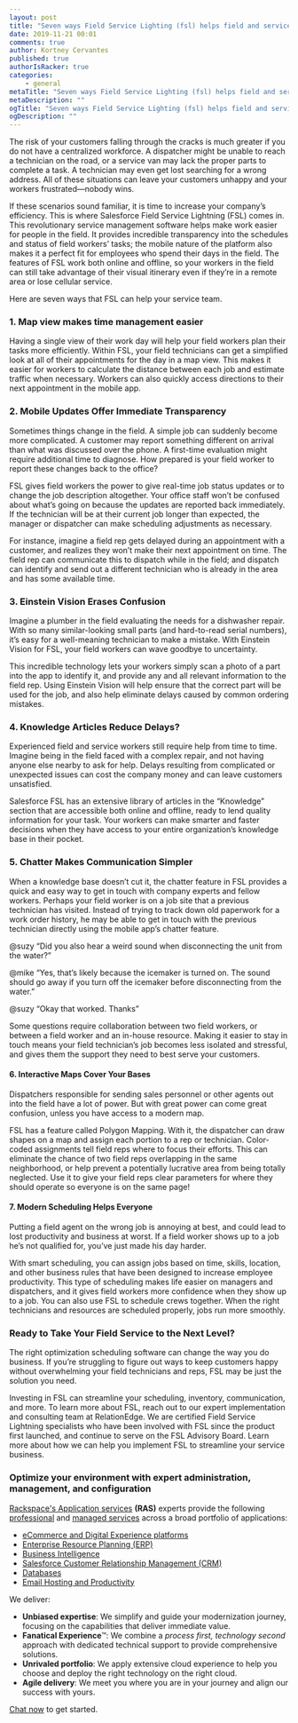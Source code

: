 ```yaml
---
layout: post
title: "Seven ways Field Service Lighting (fsl) helps field and service workers"
date: 2019-11-21 00:01
comments: true
author: Kortney Cervantes
published: true
authorIsRacker: true
categories:
    - general
metaTitle: "Seven ways Field Service Lighting (fsl) helps field and service workers"
metaDescription: ""
ogTitle: "Seven ways Field Service Lighting (fsl) helps field and service workers"
ogDescription: ""
---
```


The risk of your customers falling through the cracks is much greater if you do not have a centralized workforce. A dispatcher might be unable to reach a technician on the road, or a service van may lack the proper parts to complete a task. A technician may even get lost searching for a wrong address. All of these situations can leave your customers unhappy and your workers frustrated&mdash;nobody wins. 

If these scenarios sound familiar, it is time to increase your company’s efficiency. This is where Salesforce Field Service Lightning (FSL) comes in. This revolutionary service management software helps make work easier for people in the field. It provides incredible transparency into the schedules and status of field workers’ tasks; the mobile nature of the platform also makes it a perfect fit for employees who spend their days in the field. The features of FSL work both online and offline, so your workers in the field can still take advantage of their visual itinerary even if they’re in a remote area or lose cellular service. 

Here are seven ways that FSL can help your service team. 

<!-- more -->

### 1. Map view makes time management easier

Having a single view of their work day will help your field workers plan their tasks more efficiently. Within FSL, your field technicians can get a simplified look at all of their appointments for the day in a map view. This makes it easier for workers to calculate the distance between each job and estimate traffic when necessary. Workers can also quickly access directions to their next appointment in the mobile app.

### 2. Mobile Updates Offer Immediate Transparency

Sometimes things change in the field. A simple job can suddenly become more complicated. A customer may report something different on arrival than what was discussed over the phone. A first-time evaluation might require additional time to diagnose. How prepared is your field worker to report these changes back to the office?

FSL gives field workers the power to give real-time job status updates or to change the job description altogether. Your office staff won’t be confused about what’s going on because the updates are reported back immediately. If the technician will be at their current job longer than expected, the manager or dispatcher can make scheduling adjustments as necessary. 

For instance, imagine a field rep gets delayed during an appointment with a customer, and realizes they won’t make their next appointment on time. The field rep can communicate this to dispatch while in the field; and dispatch can identify and send out a different technician who is already in the area and has some available time.

### 3. Einstein Vision Erases Confusion

Imagine a plumber in the field evaluating the needs for a dishwasher repair. With so many similar-looking small parts (and hard-to-read serial numbers), it’s easy for a well-meaning technician to make a mistake. With Einstein Vision for FSL, your field workers can wave goodbye to uncertainty. 

This incredible technology lets your workers simply scan a photo of a part into the app to identify it, and provide any and all relevant information to the field rep. Using Einstein Vision will help ensure that the correct part will be used for the job, and also help eliminate delays caused by common ordering mistakes.

### 4. Knowledge Articles Reduce Delays?

Experienced field and service workers still require help from time to time. Imagine being in the field faced with a complex repair, and not having anyone else nearby to ask for help. Delays resulting from complicated or unexpected issues can cost the company money and can leave customers unsatisfied. 

Salesforce FSL has an extensive library of articles in the “Knowledge” section that are accessible both online and offline, ready to lend quality information for your task. Your workers can make smarter and faster decisions when they have access to your entire organization’s knowledge base in their pocket. 

### 5. Chatter Makes Communication Simpler

When a knowledge base doesn’t cut it, the chatter feature in FSL provides a quick and easy way to get in touch with company experts and fellow workers. Perhaps your field worker is on a job site that a previous technician has visited. Instead of trying to track down old paperwork for a work order history, he may be able to get in touch with the previous technician directly using the mobile app’s chatter feature.

@suzy “Did you also hear a weird sound when disconnecting the unit from the water?” 

@mike “Yes, that’s likely because the icemaker is turned on. The sound should go away if you turn off the icemaker before disconnecting from the water.”

@suzy “Okay that worked. Thanks”

Some questions require collaboration between two field workers, or between a field worker and an in-house resource. Making it easier to stay in touch means your field technician’s job becomes less isolated and stressful, and gives them the support they need to best serve your customers.

#### 6. Interactive Maps Cover Your Bases

Dispatchers responsible for sending sales personnel or other agents out into the field have a lot of power. But with great power can come great confusion, unless you have access to a modern map. 

FSL has a feature called Polygon Mapping. With it, the dispatcher can draw shapes on a map and assign each portion to a rep or technician. Color-coded assignments tell field reps where to focus their efforts. This can eliminate the chance of two field reps overlapping in the same neighborhood, or help prevent a potentially lucrative area from being totally neglected. Use it to give your field reps clear parameters for where they should operate so everyone is on the same page!

#### 7. Modern Scheduling Helps Everyone

Putting a field agent on the wrong job is annoying at best, and could lead to lost productivity and business at worst. If a field worker shows up to a job he’s not qualified for, you’ve just made his day harder. 

With smart scheduling, you can assign jobs based on time, skills, location, and other business rules that have been designed to increase employee productivity. This type of scheduling makes life easier on managers and dispatchers, and it gives field workers more confidence when they show up to a job. You can also use FSL to schedule crews together. When the right technicians and resources are scheduled properly, jobs run more smoothly. 

### Ready to Take Your Field Service to the Next Level?

The right optimization scheduling software can change the way you do business. If you’re struggling to figure out ways to keep customers happy without overwhelming your field technicians and reps, FSL may be just the solution you need. 

Investing in FSL can streamline your scheduling, inventory, communication, and more. To learn more about FSL, reach out to our expert implementation and consulting team at RelationEdge. We are certified Field Service Lightning specialists who have been involved with FSL since the product first launched, and continue to serve on the FSL Advisory Board. Learn more about how we can help you implement FSL to streamline your service business.


### Optimize your environment with expert administration, management, and configuration

[Rackspace's Application services](https://www.rackspace.com/application-management/managed-services)
**(RAS)** experts provide the following [professional](https://www.rackspace.com/application-management/professional-services)
and
[managed services](https://www.rackspace.com/application-management/managed-services) across
a broad portfolio of applications:

- [eCommerce and Digital Experience platforms](https://www.rackspace.com/ecommerce-digital-experience)
- [Enterprise Resource Planning (ERP)](https://www.rackspace.com/erp)
- [Business Intelligence](https://www.rackspace.com/business-intelligence)
- [Salesforce Customer Relationship Management (CRM)](https://www.rackspace.com/salesforce-managed-services)
- [Databases](https://www.rackspace.com/dba-services)
- [Email Hosting and Productivity](https://www.rackspace.com/email-hosting)

We deliver:

- **Unbiased expertise**: We simplify and guide your modernization journey,
focusing on the capabilities that deliver immediate value.
- **Fanatical Experience**&trade;: We combine a *process first, technology second*
approach with dedicated technical support to provide comprehensive solutions.
- **Unrivaled portfolio**: We apply extensive cloud experience to help you
choose and deploy the right technology on the right cloud.
- **Agile delivery**: We meet you where you are in your journey and align
our success with yours.

[Chat now](https://www.rackspace.com/#chat) to get started.
